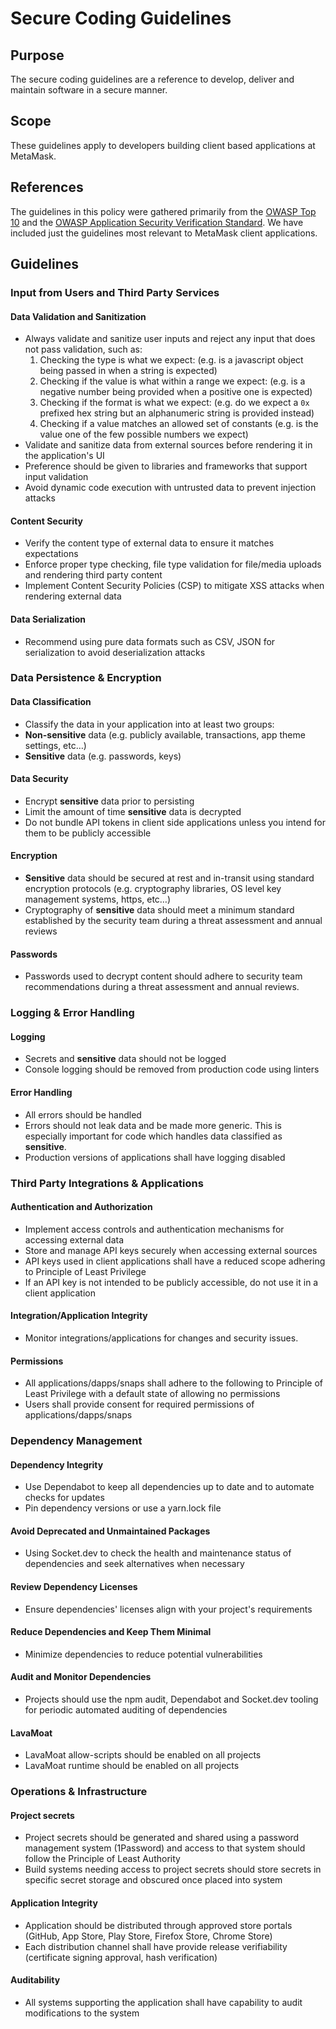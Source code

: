 # Secure Coding Guidelines

## Purpose

The secure coding guidelines are a reference to develop, deliver and maintain software in a secure manner.

## Scope

These guidelines apply to developers building client based applications at MetaMask.

## References

The guidelines in this policy were gathered primarily from the [OWASP Top 10](https://owasp.org/www-project-top-ten/) and the [OWASP Application Security Verification Standard](https://owasp.org/www-project-application-security-verification-standard/). We have included just the guidelines most relevant to MetaMask client applications.

## Guidelines

### Input from Users and Third Party Services

#### Data Validation and Sanitization

* Always validate and sanitize user inputs and reject any input that does not pass validation, such as:
   1. Checking the type is what we expect: (e.g. is a javascript object being passed in when a string is expected)
   2. Checking if the value is what within a range we expect: (e.g. is a negative number being provided when a positive one is expected)
   3. Checking if the format is what we expect: (e.g. do we expect a `0x` prefixed hex string but an alphanumeric string is provided instead)
   4. Checking if a value matches an allowed set of constants (e.g. is the value one of the few possible numbers we expect)
* Validate and sanitize data from external sources before rendering it in the application's UI
* Preference should be given to libraries and frameworks that support input validation
* Avoid dynamic code execution with untrusted data to prevent injection attacks

#### Content Security

* Verify the content type of external data to ensure it matches expectations
* Enforce proper type checking, file type validation for file/media uploads and rendering third party content
* Implement Content Security Policies (CSP) to mitigate XSS attacks when rendering external data

#### Data Serialization

* Recommend using pure data formats such as CSV, JSON for serialization to avoid deserialization attacks

### Data Persistence & Encryption

#### Data Classification

* Classify the data in your application into at least two groups:
* **Non-sensitive** data (e.g. publicly available, transactions, app theme settings, etc…)
* **Sensitive** data (e.g. passwords, keys)

#### Data Security

* Encrypt **sensitive** data prior to persisting
* Limit the amount of time **sensitive** data is decrypted
* Do not bundle API tokens in client side applications unless you intend for them to be publicly accessible

#### Encryption

* **Sensitive** data should be secured at rest and in-transit using standard encryption protocols (e.g. cryptography libraries, OS level key management systems, https, etc…)
* Cryptography of **sensitive** data should meet a minimum standard established by the security team during a threat assessment and annual reviews

#### Passwords

* Passwords used to decrypt content should adhere to security team recommendations during a threat assessment and annual reviews.

### Logging & Error Handling

#### Logging

* Secrets and **sensitive** data should not be logged
* Console logging should be removed from production code using linters

#### Error Handling

* All errors should be handled
* Errors should not leak data and be made more generic. This is especially important for code which handles data classified as **sensitive**.
* Production versions of applications shall have logging disabled

### Third Party Integrations & Applications

#### Authentication and Authorization

* Implement access controls and authentication mechanisms for accessing external data
* Store and manage API keys securely when accessing external sources
* API keys used in client applications shall have a reduced scope adhering to Principle of Least Privilege
* If an API key is not intended to be publicly accessible, do not use it in a client application

#### Integration/Application Integrity

* Monitor integrations/applications for changes and security issues.

#### Permissions

* All applications/dapps/snaps shall adhere to the following to Principle of Least Privilege with a default state of allowing no permissions
* Users shall provide consent for required permissions of applications/dapps/snaps

### Dependency Management

#### Dependency Integrity

* Use Dependabot to keep all dependencies up to date and to automate checks for updates
* Pin dependency versions or use a yarn.lock file

#### Avoid Deprecated and Unmaintained Packages

* Using Socket.dev to check the health and maintenance status of dependencies and seek alternatives when necessary

#### Review Dependency Licenses

* Ensure dependencies' licenses align with your project's requirements

#### Reduce Dependencies and Keep Them Minimal

* Minimize dependencies to reduce potential vulnerabilities

#### Audit and Monitor Dependencies

* Projects should use the npm audit, Dependabot and Socket.dev tooling for periodic automated auditing of dependencies

#### LavaMoat

* LavaMoat allow-scripts should be enabled on all projects
* LavaMoat runtime should be enabled on all projects

### Operations & Infrastructure

#### Project secrets

* Project secrets should be generated and shared using a password management system (1Password) and access to that system should follow the Principle of Least Authority
* Build systems needing access to project secrets should store secrets in specific secret storage and obscured once placed into system

#### Application Integrity

* Application should be distributed through approved store portals (GitHub, App Store, Play Store, Firefox Store, Chrome Store)
* Each distribution channel shall have provide release verifiability (certificate signing approval, hash verification)

#### Auditability

* All systems supporting the application shall have capability to audit modifications to the system
